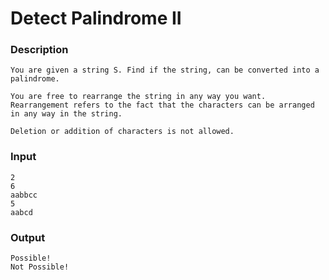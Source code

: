# Detect Palindrome II

### Description
```
You are given a string S. Find if the string, can be converted into a palindrome.

You are free to rearrange the string in any way you want. Rearrangement refers to the fact that the characters can be arranged in any way in the string.

Deletion or addition of characters is not allowed.
```

### Input
```
2
6
aabbcc
5
aabcd
```

### Output
```
Possible!
Not Possible!
```
